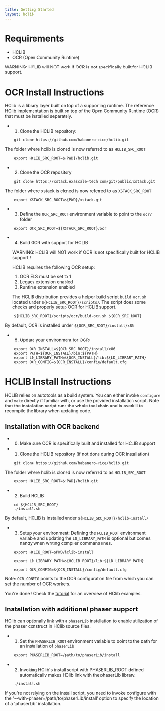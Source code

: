 ```yaml
---
title: Getting Started
layout: hclib
---
```


# Requirements

* HCLIB
* OCR (Open Community Runtime)

WARNING: HCLIB will NOT work if OCR is not specifically built for HCLIB support.

# OCR Install Instructions

HClib is a library layer built on top of a supporting runtime. 
The reference HClib implementation is built on top of the 
Open Community Runtime (OCR) that must be installed separately.

* 1. Clone the HCLIB repository:

```
    git clone https://github.com/habanero-rice/hclib.git
```

The folder where hclib is cloned is now referred to as `HCLIB_SRC_ROOT`

```
    export HCLIB_SRC_ROOT=${PWD}/hclib.git
```

* 2. Clone the OCR repository

```
    git clone https://xstack.exascale-tech.com/git/public/xstack.git
```

The folder where xstack is cloned is now referred to as `XSTACK_SRC_ROOT`

```
    export XSTACK_SRC_ROOT=${PWD}/xstack.git
```

* 3. Define the `OCR_SRC_ROOT` environment variable to point to the `ocr/` folder

```
    export OCR_SRC_ROOT=${XSTACK_SRC_ROOT}/ocr
```

* 4. Build OCR with support for HCLIB

    WARNING: HCLIB will NOT work if OCR is not specifically built for HCLIB support !

    HCLIB requires the following OCR setup:
    1. OCR ELS must be set to 1
    2. Legacy extension enabled
    3. Runtime extension enabled

    The HCLIB distribution provides a helper build script `build-ocr.sh`
    located under `${HCLIB_SRC_ROOT}/scripts/`. The script does some checks 
    and properly setup OCR for HCLIB support.

```
    ${HCLIB_SRC_ROOT}/scripts/ocr/build-ocr.sh ${OCR_SRC_ROOT}
```

By default, OCR is installed under `${OCR_SRC_ROOT}/install/x86`

* 5. Update your environment for OCR:

```
    export OCR_INSTALL=${OCR_SRC_ROOT}/install/x86
    export PATH=${OCR_INSTALL}/bin:${PATH}
    export LD_LIBRARY_PATH=${OCR_INSTALL}/lib:${LD_LIBRARY_PATH}
    export OCR_CONFIG=${OCR_INSTALL}/config/default.cfg
```

# HCLIB Install Instructions

HCLIB relies on autotools as a build system. You can either invoke `configure` 
and `make` directly if familiar with, or use the provided installation script. 
Note that the installation script runs the whole tool chain and is overkill 
to recompile the library when updating code.


## Installation with OCR backend

* 0. Make sure OCR is specifically built and installed for HCLIB support

* 1. Clone the HCLIB repository (if not done during OCR installation)

```
    git clone https://github.com/habanero-rice/hclib.git
```

The folder where hclib is cloned is now referred to as `HCLIB_SRC_ROOT`

```
    export HCLIB_SRC_ROOT=${PWD}/hclib.git
```

* 2. Build HCLIB

```    
    cd ${HCLIB_SRC_ROOT}
    ./install.sh
```

By default, HCLIB is installed under `${HCLIB_SRC_ROOT}/hclib-install/`

* 3. Setup your environment:
Defining the `HCLIB_ROOT` environment variable and updating the `LD_LIBRARY_PATH`
is optional but comes handy when writing compiler command lines.

```
    export HCLIB_ROOT=$PWD/hclib-install

    export LD_LIBRARY_PATH=${HCLIB_ROOT}/lib:${LD_LIBRARY_PATH}

    export OCR_CONFIG=${OCR_INSTALL}/config/default.cfg
```

Note: `OCR_CONFIG` points to the OCR configuration file from which you can set the number of OCR workers.

You're done ! Check the [tutorial](tutorial.html) for an overview of HClib examples.

## Installation with additional phaser support

HClib can optionally link with a `phaserLib` installation to enable utilization
of the phaser construct in HClib source files.

* 1. Set the `PHASERLIB_ROOT` environment variable to point to the path for an installation  of `phaserLib`

```    
    export PHASERLIB_ROOT=/path/to/phaserLib/install
```

* 2. Invoking HClib's install script with PHASERLIB_ROOT defined automatically makes 
HClib link with the phaserLib library.

```
    ./install.sh
```

If you're not relying on the install script, you need to invoke configure with 
the '--with-phaser=/path/to/phaserLib/install' option to specify the location of
a 'phaserLib' installation.
